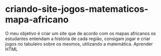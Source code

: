 # criando-site-jogos-matematicos-mapa-africano

O meu objetivo é criar um site que de acordo com os mapas africanos os estudantes entendam a história de cada região, consigam jogar e criar jogos no tabuleiro sobre os mesmos, utilizando a matemática.
Aprender HTML

